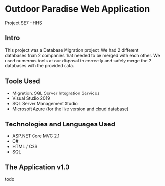 # Outdoor Paradise Web Application
Project SE7 - HHS

## Intro
This project was a Database Migration project. We had 2 different databases from 2 companies that needed to be merged with each other. 
We used numerous tools at our disposal to correctly and safely merge the 2 databases with the provided data. 

## Tools Used
 - Migration: SQL Server Integration Services
 - Visual Studio 2019 
 - SQL Server Management Studio 
 - Microsoft Azure (for the live version and cloud database)
 
## Technologies and Languages Used
 - ASP.NET Core MVC 2.1
 - C#
 - HTML / CSS
 - SQL

## The Application v1.0
todo
